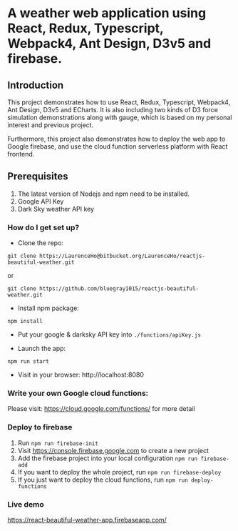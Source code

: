 # A weather web application using React, Redux, Typescript, Webpack4, Ant Design, D3v5 and firebase.

## Introduction
This project demonstrates how to use React, Redux, Typescript, Webpack4, Ant Design, D3v5 and ECharts. 
It is also including two kinds of D3 force simulation demonstrations along with gauge, which 
is based on my personal interest and previous project. 

Furthermore, this project also demonstrates how to deploy the web app to Google firebase, and use the cloud 
function serverless platform with React frontend.

## Prerequisites
1. The latest version of Nodejs and npm need to be installed.
2. Google API Key
3. Dark Sky weather API key

### How do I get set up? ###

* Clone the repo: 
```
git clone https://LaurenceHo@bitbucket.org/LaurenceHo/reactjs-beautiful-weather.git
```
or
```
git clone https://github.com/bluegray1015/reactjs-beautiful-weather.git
```

* Install npm package: 
```
npm install
```

* Put your google & darksky API key into `./functions/apiKey.js`

* Launch the app: 
```
npm run start
```

* Visit in your browser: http://localhost:8080

### Write your own Google cloud functions:
Please visit: https://cloud.google.com/functions/ for more detail

### Deploy to firebase
1. Run `npm run firebase-init`
2. Visit https://console.firebase.google.com to create a new project
3. Add the firebase project into your local configuration `npm run firebase-add`
4. If you want to deploy the whole project, run `npm run firebase-deploy`
5. If you just want to deploy the cloud functions, run `npm run deploy-functions`

### Live demo
https://react-beautiful-weather-app.firebaseapp.com/
